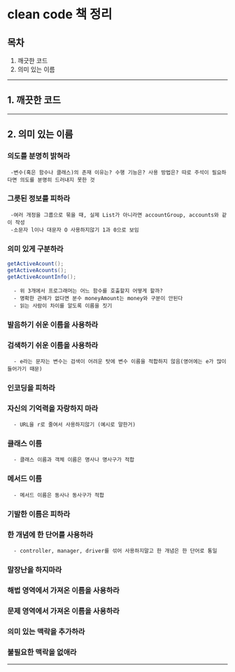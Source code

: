 # clean code 책 정리
## 목차
  1. 깨긋한 코드  
  2. 의미 있는 이름 
---
## 1. 깨끗한 코드 

---
## 2. 의미 있는 이름 
   ### 의도를 분명히 밝혀라
     -변수(혹은 함수나 클래스)의 존재 이유는? 수행 기능은? 사용 방법은? 따로 주석이 필요하다면 의도를 분명히 드러내지 못한 것  
   ###  그릇된 정보를 피하라
     -여러 개정을 그룹으로 묶을 때, 실제 List가 아니라면 accountGroup, accounts와 같이 작성 
     -소문자 l이나 대문자 O 사용하지않기 1과 0으로 보임 
   ###  의미 있게 구분하라
   ```java
   getActiveAcount();
   getActiveAcounts();
   getActiveAcountInfo();
   ```
      - 위 3개에서 프로그래머는 어느 함수를 호출할지 어떻게 할까?
      - 명확한 관례가 없다면 분수 moneyAmount는 money와 구분이 안된다 
      - 읽는 사람이 차이를 알도록 이름을 짓기
   ###  발음하기 쉬운 이름을 사용하라
  
   ###  검색하기 쉬운 이름을 사용하라
      - e라는 문자는 변수는 검색이 어려운 탓에 변수 이름을 적합하지 않음(영어에는 e가 많이 들어가기 때문)
   ###  인코딩을 피하라
   ###  자신의 기억력을 자랑하지 마라
      - URL을 r로 줄여서 사용하지않기 (예시로 말한거)
   ###  클래스 이름
      - 클래스 이름과 객체 이름은 명사나 명사구가 적합
   ###  메서드 이름
      - 메서드 이름은 동사나 동사구가 적합
   ###  기발한 이름은 피하라
   ###  한 개념에 한 단어를 사용하라
      - controller, manager, driver를 섞어 사용하지말고 한 개념은 한 단어로 통일
   ###  말장난을 하지마라
   ###  해법 영역에서 가져온 이름을 사용하라
   ###  문제 영역에서 가져온 이름을 사용하라
   ###  의미 있는 맥락을 추가하라
   ###  불필요한 맥락을 없애라 
--- 
